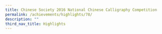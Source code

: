 ```yaml
---
title: Chinese Society 2016 National Chinese Calligraphy Competition
permalink: /achievements/highlights/78/
description: ""
third_nav_title: Highlights
---
```

